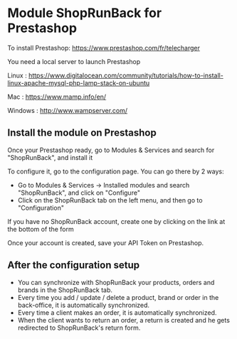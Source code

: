 # Module ShopRunBack for Prestashop

To install Prestashop:
https://www.prestashop.com/fr/telecharger

You need a local server to launch Prestashop

Linux : https://www.digitalocean.com/community/tutorials/how-to-install-linux-apache-mysql-php-lamp-stack-on-ubuntu

Mac : https://www.mamp.info/en/

Windows : http://www.wampserver.com/


## Install the module on Prestashop

Once your Prestashop ready, go to Modules & Services and search for "ShopRunBack", and install it

To configure it, go to the configuration page. You can go there by 2 ways:
- Go to Modules & Services -> Installed modules and search "ShopRunBack", and click on "Configure"
- Click on the ShopRunBack tab on the left menu, and then go to "Configuration"


If you have no ShopRunBack account, create one by clicking on the link at the bottom of the form

Once your account is created, save your API Token on Prestashop.


## After the configuration setup

- You can synchronize with ShopRunBack your products, orders and brands in the ShopRunBack tab.
- Every time you add / update / delete a product, brand or order in the back-office, it is automatically synchronized.
- Every time a client makes an order, it is automatically synchronized.
- When the client wants to return an order, a return is created and he gets redirected to ShopRunBack's return form.

